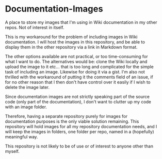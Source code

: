 # Documentation-Images
A place to store my images that I'm using in Wiki documentation in my other repos. Not of interest in itself.

This is my workaround for the problem of including images in Wiki documentation. I will host the images in this repository, and be able to display them in the other repository via a link in Markdown format.

The other options available are not practical, or too time-consuming for what I want to do. The alternatives would be: clone the Wiki locally and upload the image to it etc... that is too long and complicated for the simple task of including an image. Likewise for doing it via a gist. I'm also not thrilled with the workaround of putting it the comments field of an issue, if for no other reason that I then don't have control over it easily if I wish to delete the image later.

Since documentation images are not strictly speaking part of the source code (only part of the documentation), I don't want to clutter up my code with an image folder.

Therefore, having a separate repository purely for images for documentation purposes is the only viable solution remaining. This repository will hold images for all my repository documentation needs, and I will keep the images in folders, one folder per repo, named in a (hopefully) meaningful way.

This repository is not likely to be of use or of interest to anyone other than myself.
